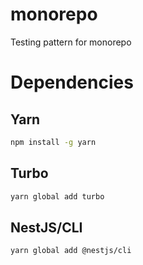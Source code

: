 # monorepo
Testing pattern for monorepo



# Dependencies

## Yarn
```bash
npm install -g yarn
```

## Turbo
```bash
yarn global add turbo
```

## NestJS/CLI
```bash
yarn global add @nestjs/cli
```